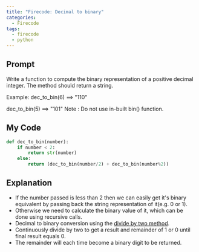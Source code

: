 ```yaml
---
title: "Firecode: Decimal to binary"
categories:
  - Firecode
tags:
  - firecode
  - python
---
```


## Prompt

Write a function to compute the binary representation of a positive decimal integer. The method should return a string.

Example:
dec_to_bin(6) ==> "110"

dec_to_bin(5) ==> "101"
Note : Do not use in-built bin() function.

## My Code

```python
def dec_to_bin(number):
    if number < 2:
        return str(number)
    else:
        return (dec_to_bin(number/2) + dec_to_bin(number%2))
```

## Explanation

* If the number passed is less than 2 then we can easily get it's binary equivalent by passing back the string representation of it(e.g. 0 or 1).
* Otherwise we need to calculate the binary value of it, which can be done using recursive calls.
* Decimal to binary conversion using the [divide by two method](https://www.electronics-tutorials.ws/binary/bin_2.html).
* Continuously divide by two to get a result and remainder of 1 or 0 until final result equals 0.
* The remainder will each time become a binary digit to be returned.
